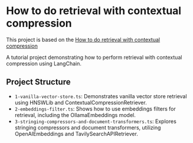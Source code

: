 # How to do retrieval with contextual compression

This project is based on the [How to do retrieval with contextual compression](https://js.langchain.com/docs/how_to/contextual_compression/)

A tutorial project demonstrating how to perform retrieval with contextual
compression using LangChain.

## Project Structure

- `1-vanilla-vector-store.ts`: Demonstrates vanilla vector store retrieval using
  HNSWLib and ContextualCompressionRetriever.
- `2-embeddings-filter.ts`: Shows how to use embeddings filters for retrieval,
  including the OllamaEmbeddings model.
- `3-stringing-compressors-and-document-transformers.ts`: Explores stringing
  compressors and document transformers, utilizing OpenAIEmbeddings and
  TavilySearchAPIRetriever.
